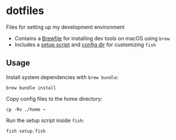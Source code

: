 # dotfiles

Files for setting up my development environment

- Contains a [Brewfile](./home/Brewfile) for installing dev tools on macOS using `brew`
- Includes a [setup script](./setup.fish) and [config dir](./home/.config/fish) for customizing `fish`

## Usage

Install system dependencies with `brew bundle`:

```
brew bundle install
```

Copy config files to the home directory:

```
cp -Rv ./home ~
```

Run the setup script inside `fish`:

```
fish setup.fish
```
